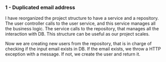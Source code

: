 ### 1 - Duplicated email address
I have reorganized the project structure to have a service and a repository.
The user controller calls to the user service, and this service manages all the business logic. 
The service calls to the repository, that manages all the interaction with DB.
This structure can be useful as our project scales.

Now we are creating new users from the repository, that is in charge of checking if the input email exists in DB.
If the email exists, we throw a HTTP exception with a message. If not, we create the user and return it.

